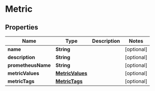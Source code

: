 
# Metric

## Properties
Name | Type | Description | Notes
------------ | ------------- | ------------- | -------------
**name** | **String** |  |  [optional]
**description** | **String** |  |  [optional]
**prometheusName** | **String** |  |  [optional]
**metricValues** | [**MetricValues**](MetricValues.md) |  |  [optional]
**metricTags** | [**MetricTags**](MetricTags.md) |  |  [optional]



